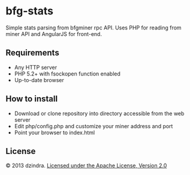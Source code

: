 # bfg-stats

Simple stats parsing from bfgminer rpc API. Uses PHP for reading from miner API and AngularJS for front-end.

## Requirements

* Any HTTP server
* PHP 5.2+ with fsockopen function enabled
* Up-to-date browser

## How to install

* Download or clone repository into directory accessible from the web server
* Edit php/config.php and customize your miner address and port
* Point your browser to index.html

## License
&copy; 2013 dzindra. [Licensed under the Apache License, Version 2.0](http://www.apache.org/licenses/LICENSE-2.0)
